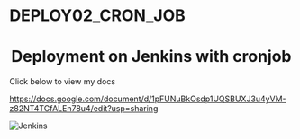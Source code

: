 # DEPLOY02_CRON_JOB

<h1 align=center>Deployment on Jenkins with cronjob</h1>

Click below to view my docs

https://docs.google.com/document/d/1pFUNuBkOsdp1UQSBUXJ3u4yVM-z82NT4TCfALEn78u4/edit?usp=sharing

![Jenkins](https://www.jenkins.io/images/logos/needs-you/Jenkins_Needs_You-transparent.png)
